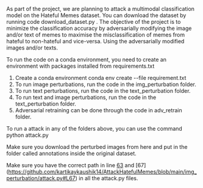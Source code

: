 As part of the project, we are planning to attack a multimodal classification model on the Hateful Memes dataset. You can download the dataset by running code download_dataset.py . The objective of the project is to minimize the classification accuracy by adversarially modifying the image and/or text of memes to maximise the misclassification of memes from hateful to non-hateful and vice-versa. Using the adversarially modified images and/or texts.

To run the code on a conda environment, you need to create an environment with packages installed from requirements.txt
1. Create a conda environment conda env create --file requirement.txt
2. To run image perturbations, run the code in the img_perturbation folder.
3. To run text perturbations, run the code in the text_perturbation folder.
4. To run text and image perturbations, run the code in the text_perturbation folder.
5. Adversarial retraining can be done through the code in adv_retrain folder.


To run a attack in any of the folders above, you can use the command python attack.py

Make sure you download the perturbed images from here and put in the folder called annotations inside the original dataset.

Make sure you have the correct path in line [63](https://github.com/kartikaykaushik14/AttackHatefulMemes/blob/main/img_perturbation/attack.py#L63) and [67] (https://github.com/kartikaykaushik14/AttackHatefulMemes/blob/main/img_perturbation/attack.py#L67) in all the attack.py files.
